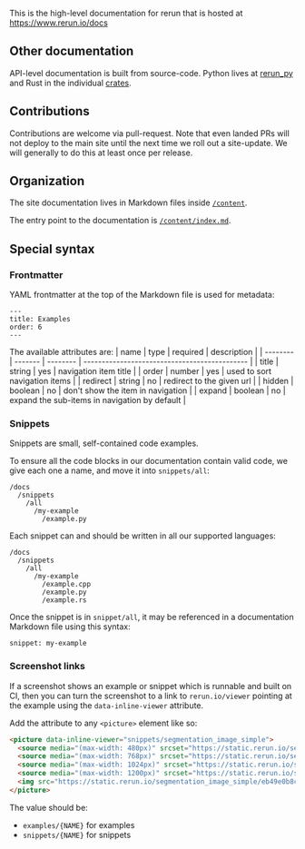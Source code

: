 This is the high-level documentation for rerun that is hosted at https://www.rerun.io/docs

## Other documentation
API-level documentation is built from source-code. Python lives at [rerun_py](https://github.com/rerun-io/rerun/tree/main/rerun_py) and Rust in the individual [crates](https://github.com/rerun-io/rerun/tree/main/crates).

## Contributions

Contributions are welcome via pull-request. Note that even landed PRs will not deploy to the main site
until the next time we roll out a site-update. We will generally to do this at least once per release.

## Organization

The site documentation lives in Markdown files inside [`/content`](./content).

The entry point to the documentation is [`/content/index.md`](./content/index.md).

## Special syntax

### Frontmatter

YAML frontmatter at the top of the Markdown file is used for metadata:

```
---
title: Examples
order: 6
---
```

The available attributes are:
| name     | type    | required | description                                   |
| -------- | ------- | -------- | --------------------------------------------- |
| title    | string  | yes      | navigation item title                         |
| order    | number  | yes      | used to sort navigation items                 |
| redirect | string  | no       | redirect to the given url                     |
| hidden   | boolean | no       | don't show the item in navigation             |
| expand   | boolean | no       | expand the sub-items in navigation by default |

### Snippets

Snippets are small, self-contained code examples.

To ensure all the code blocks in our documentation contain valid code, we give each one a name, and move it into `snippets/all`:
```
/docs
  /snippets
    /all
      /my-example
        /example.py
```

Each snippet can and should be written in all our supported languages:
```
/docs
  /snippets
    /all
      /my-example
        /example.cpp
        /example.py
        /example.rs
```

Once the snippet is in `snippet/all`, it may be referenced in a documentation Markdown file using this syntax:
```
snippet: my-example
```

### Screenshot links

If a screenshot shows an example or snippet which is runnable and built on CI, then you can turn the screenshot
to a link to `rerun.io/viewer` pointing at the example using the `data-inline-viewer` attribute.

Add the attribute to any `<picture>` element like so:

```html
<picture data-inline-viewer="snippets/segmentation_image_simple">
  <source media="(max-width: 480px)" srcset="https://static.rerun.io/segmentation_image_simple/eb49e0b8cb870c75a69e2a47a2d202e5353115f6/480w.png">
  <source media="(max-width: 768px)" srcset="https://static.rerun.io/segmentation_image_simple/eb49e0b8cb870c75a69e2a47a2d202e5353115f6/768w.png">
  <source media="(max-width: 1024px)" srcset="https://static.rerun.io/segmentation_image_simple/eb49e0b8cb870c75a69e2a47a2d202e5353115f6/1024w.png">
  <source media="(max-width: 1200px)" srcset="https://static.rerun.io/segmentation_image_simple/eb49e0b8cb870c75a69e2a47a2d202e5353115f6/1200w.png">
  <img src="https://static.rerun.io/segmentation_image_simple/eb49e0b8cb870c75a69e2a47a2d202e5353115f6/full.png">
</picture>
```

The value should be:
- `examples/{NAME}` for examples
- `snippets/{NAME}` for snippets
